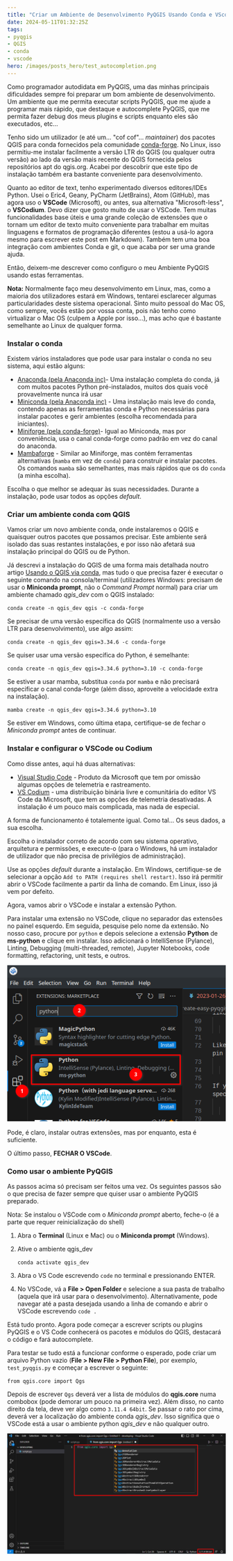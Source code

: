 ```yaml
---
title: "Criar um Ambiente de Desenvolvimento PyQGIS Usando Conda e VScode"
date: 2024-05-11T01:32:25Z
tags:
- pyqgis
- QGIS
- conda
- vscode
hero: /images/posts_hero/test_autocompletion.png
---
```


Como programador autodidata em PyQGIS, uma das minhas principais dificuldades sempre foi preparar um bom ambiente de desenvolvimento. Um ambiente que me permita executar scripts PyQGIS, que me ajude a programar mais rápido, que destaque e autocomplete PyQGIS, que me permita fazer debug dos meus plugins e scripts enquanto eles são executados, etc...

Tenho sido um utilizador (e até um... "cof cof"... *maintainer*) dos pacotes QGIS para conda fornecidos pela comunidade [conda-forge](https://conda-forge.org/). No Linux, isso permitiu-me instalar facilmente a versão LTR do QGIS (ou qualquer outra versão) ao lado da versão mais recente do QGIS fornecida pelos repositórios apt do qgis.org. Acabei por descobrir que este tipo de instalação também era bastante conveniente para desenvolvimento.

Quanto ao editor de text, tenho experimentado diversos editores/IDEs Python. Usei o Eric4, Geany, PyCharm (JetBrains), Atom (GitHub), mas agora uso o **VSCode** (Microsoft), ou antes, sua alternativa "Microsoft-less", o **VSCodium**. Devo dizer que gosto muito de usar o VSCode. Tem muitas funcionalidades base úteis e uma grande coleção de extensões que o tornam um editor de texto muito conveniente para trabalhar em muitas linguagens e formatos de programação diferentes (estou a usá-lo agora mesmo para escrever este post em Markdown). Também tem uma boa integração com ambientes Conda e git, o que acaba por ser uma grande ajuda.

Então, deixem-me descrever como configuro o meu Ambiente PyQGIS usando estas ferramentas.

**Nota:** Normalmente faço meu desenvolvimento em Linux, mas, como a maioria dos utilizadores estará em Windows, tentarei esclarecer algumas particularidades deste sistema operacional. Sinto muito pessoal do Mac OS, como sempre, vocês estão por vossa conta, pois não tenho como virtualizar o Mac OS (culpem a Apple por isso...), mas acho que é bastante semelhante ao Linux de qualquer forma.

### Instalar o conda

Existem vários instaladores que pode usar para instalar o conda no seu sistema, aqui estão alguns:

* [Anaconda (pela Anaconda inc)](https://www.anaconda.com/download#downloads)- Uma instalação completa do conda, já com muitos pacotes Python pré-instalados, muitos dos quais você provavelmente nunca irá usar
* [Miniconda (pela Anaconda inc)](https://docs.conda.io/en/latest/miniconda.html#latest-miniconda-installer-links) - Uma instalação mais leve do conda, contendo apenas as ferramentas conda e Python necessárias para instalar pacotes e gerir ambientes (escolha recomendada para iniciantes).
* [Miniforge (pela conda-forge)](https://github.com/conda-forge/miniforge#miniforge3)- Igual ao Miniconda, mas por conveniência, usa o canal conda-forge como padrão em vez do canal do anaconda.
* [Mambaforge](https://github.com/conda-forge/miniforge#mambaforge) - Similar ao Miniforge, mas contém ferramentas alternativas (`mamba` em vez de `conda`) para construir e instalar pacotes. Os comandos `mamba` são semelhantes, mas mais rápidos que os do `conda` (a minha escolha).

Escolha o que melhor se adequar às suas necessidades. Durante a instalação, pode usar todos as opções *default*.

### Criar um ambiente conda com QGIS

Vamos criar um novo ambiente conda, onde instalaremos o QGIS e quaisquer outros pacotes que possamos precisar. Este ambiente será isolado das suas restantes instalações, e por isso não afetará sua instalação principal do QGIS ou de Python.

Já descrevi a instalação do QGIS de uma forma mais detalhada noutro artigo [Usando o QGIS via conda](./2019-05-29-using-qgis-from-conda.markdown), mas tudo o que precisa fazer é executar o seguinte comando na consola/terminal (utilizadores Windows: precisam de usar o **Miniconda prompt**, não o *Command Prompt* normal) para criar um ambiente chamado *qgis_dev* com o QGIS instalado:

    conda create -n qgis_dev qgis -c conda-forge

Se precisar de uma versão específica do QGIS (normalmente uso a versão LTR para desenvolvimento), use algo assim:

    conda create -n qgis_dev qgis=3.34.6 -c conda-forge

Se quiser usar uma versão específica do Python, é semelhante:

    conda create -n qgis_dev qgis=3.34.6 python=3.10 -c conda-forge

Se estiver a usar mamba, substitua `conda` por `mamba` e não precisará especificar o canal conda-forge (além disso, aproveite a velocidade extra na instalação).

    mamba create -n qgis_dev qgis=3.34.6 python=3.10

Se estiver em Windows, como última etapa, certifique-se de fechar o *Miniconda prompt* antes de continuar.

### Instalar e configurar o VSCode ou Codium

Como disse antes, aqui há duas alternativas:

* [Visual Studio Code](https://code.visualstudio.com/download) - Produto da Microsoft que tem por omissão algumas opções de telemetria e rastreamento.
* [VS Codium](https://vscodium.com/) - uma distribuição binária livre e comunitária do editor VS Code da Microsoft, que tem as opções de telemetria desativadas. A instalação é um pouco mais complicada, mas nada de especial.

A forma de funcionamento é totalemente igual. Como tal... Os seus dados, a sua escolha.

Escolha o instalador correto de acordo com seu sistema operativo, arquitetura e permissões, e execute-o (para o Windows, há um instalador de utilizador que não precisa de privilégios de administração).

Use as opções *default* durante a instalação. Em Windows, certifique-se de selecionar a opção `Add to PATH (requires shell restart)`. Isso irá permitir abrir o VSCode facilmente a partir da linha de comando. Em Linux, isso já vem por defeito.

Agora, vamos abrir o VSCode e instalar a extensão Python.

Para instalar uma extensão no VSCode, clique no separador das extensões no painel esquerdo. Em seguida, pesquise pelo nome da extensão. No nosso caso, procure por `python` e depois selecione a extensão **Python** de **ms-python** e clique em instalar. Isso adicionará o IntelliSense (Pylance), Linting, Debugging
(multi-threaded, remote), Jupyter Notebooks, code formatting, refactoring,
unit tests, e outros.

![Buscar Extensão Python](/images/2024/05/install_python_extension.png)

Pode, é claro, instalar outras extensões, mas por enquanto, esta é suficiente.

O último passo, **FECHAR O VSCode**.

### Como usar o ambiente PyQGIS

As passos acima só precisam ser feitos uma vez. Os seguintes passos são o que precisa de fazer sempre que quiser usar o ambiente PyQGIS preparado.

Nota: Se instalou o VSCode com o *Miniconda prompt* aberto, feche-o (é a parte que requer reinicialização do shell)

1. Abra o **Terminal** (Linux e Mac) ou o **Miniconda prompt** (Windows).
2. Ative o ambiente qgis_dev

       conda activate qgis_dev

3. Abra o VS Code escrevendo `code` no terminal e pressionando ENTER.

4. No VSCode, vá a **File > Open Folder** e selecione a sua pasta de trabalho (aquela que irá usar para o desenvolvimento). Alternativamente, pode navegar até a pasta desejada usando a linha de comando e abrir o VSCode escrevendo `code .`

Está tudo pronto. Agora pode começar a escrever scripts ou plugins PyQGIS e o VS Code conhecerá os pacotes e módulos do QGIS, destacará o código e fará autocomplete.

Para testar se tudo está a funcionar conforme o esperado, pode criar um arquivo Python vazio (**File > New File > Python File**), por exemplo, `test_pyqgis.py` e começar a escrever o seguinte:

    from qgis.core import Qgs

Depois de escrever `Qgs` deverá ver a lista de módulos do **qgis.core** numa combobox (pode demorar um pouco na primeira vez). Além disso, no canto direito da tela, deve ver algo como `3.11.4 64bit`. Se passar o rato por cima, deverá ver a localização do ambiente conda *qgis_dev*. Isso significa que o VSCode está a usar o ambiente python *qgis_dev* e não qualquer outro.

![Teste de Autocompletar do QGIS](/images/2024/05/test_autocompletion.png)